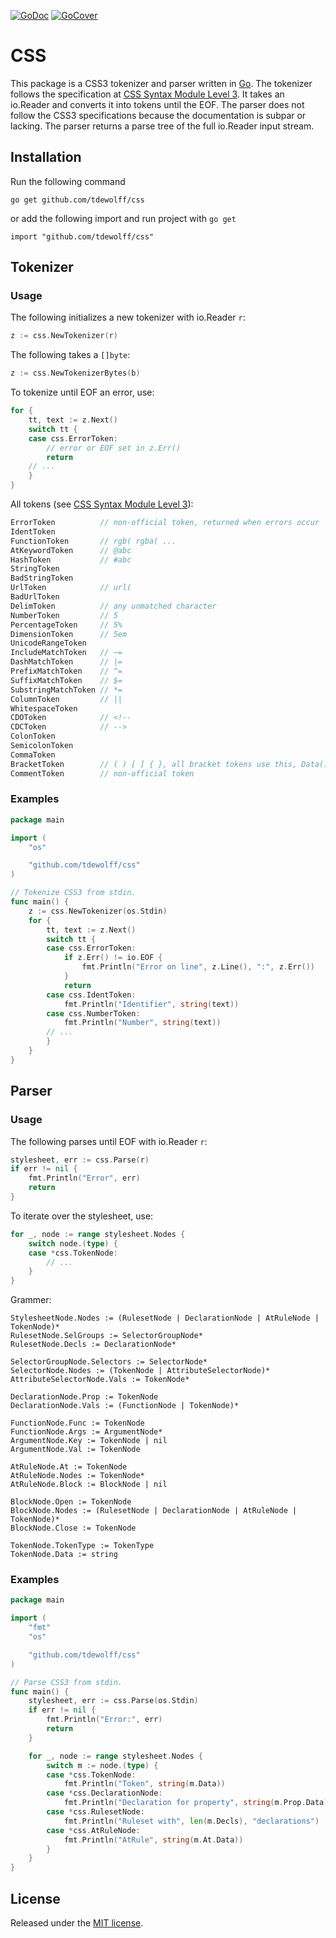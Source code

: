[![GoDoc](http://godoc.org/github.com/tdewolff/css?status.svg)](http://godoc.org/github.com/tdewolff/css) [![GoCover](http://gocover.io/_badge/github.com/tdewolff/css)](http://gocover.io/github.com/tdewolff/css)

# CSS
This package is a CSS3 tokenizer and parser written in [Go][1]. The tokenizer follows the specification at [CSS Syntax Module Level 3](http://www.w3.org/TR/css-syntax-3/). It takes an io.Reader and converts it into tokens until the EOF. The parser does not follow the CSS3 specifications because the documentation is subpar or lacking. The parser returns a parse tree of the full io.Reader input stream.

## Installation
Run the following command

	go get github.com/tdewolff/css

or add the following import and run project with `go get`

	import "github.com/tdewolff/css"

## Tokenizer
### Usage
The following initializes a new tokenizer with io.Reader `r`:
``` go
z := css.NewTokenizer(r)
```

The following takes a `[]byte`:
``` go
z := css.NewTokenizerBytes(b)
```

To tokenize until EOF an error, use:
``` go
for {
	tt, text := z.Next()
	switch tt {
	case css.ErrorToken:
		// error or EOF set in z.Err()
		return
	// ...
	}
}
```

All tokens (see [CSS Syntax Module Level 3](http://www.w3.org/TR/css3-syntax/)):
``` go
ErrorToken			// non-official token, returned when errors occur
IdentToken
FunctionToken		// rgb( rgba( ...
AtKeywordToken		// @abc
HashToken			// #abc
StringToken
BadStringToken
UrlToken			// url(
BadUrlToken
DelimToken			// any unmatched character
NumberToken			// 5
PercentageToken		// 5%
DimensionToken		// 5em
UnicodeRangeToken
IncludeMatchToken	// ~=
DashMatchToken		// |=
PrefixMatchToken	// ^=
SuffixMatchToken	// $=
SubstringMatchToken // *=
ColumnToken			// ||
WhitespaceToken
CDOToken 			// <!--
CDCToken 			// -->
ColonToken
SemicolonToken
CommaToken
BracketToken 		// ( ) [ ] { }, all bracket tokens use this, Data() can distinguish between the brackets
CommentToken		// non-official token
```

### Examples
``` go
package main

import (
	"os"

	"github.com/tdewolff/css"
)

// Tokenize CSS3 from stdin.
func main() {
	z := css.NewTokenizer(os.Stdin)
	for {
		tt, text := z.Next()
		switch tt {
		case css.ErrorToken:
			if z.Err() != io.EOF {
				fmt.Println("Error on line", z.Line(), ":", z.Err())
			}
			return
		case css.IdentToken:
			fmt.Println("Identifier", string(text))
		case css.NumberToken:
			fmt.Println("Number", string(text))
		// ...
		}
	}
}
```

## Parser
### Usage
The following parses until EOF with io.Reader `r`:
``` go
stylesheet, err := css.Parse(r)
if err != nil {
	fmt.Println("Error", err)
	return
}
```

To iterate over the stylesheet, use:
``` go
for _, node := range stylesheet.Nodes {
	switch node.(type) {
	case *css.TokenNode:
		// ...
	}
}
```

Grammer:

	StylesheetNode.Nodes := (RulesetNode | DeclarationNode | AtRuleNode | TokenNode)*
	RulesetNode.SelGroups := SelectorGroupNode*
	RulesetNode.Decls := DeclarationNode*

	SelectorGroupNode.Selectors := SelectorNode*
	SelectorNode.Nodes := (TokenNode | AttributeSelectorNode)*
	AttributeSelectorNode.Vals := TokenNode*

	DeclarationNode.Prop := TokenNode
	DeclarationNode.Vals := (FunctionNode | TokenNode)*

	FunctionNode.Func := TokenNode
	FunctionNode.Args := ArgumentNode*
	ArgumentNode.Key := TokenNode | nil
	ArgumentNode.Val := TokenNode

	AtRuleNode.At := TokenNode
	AtRuleNode.Nodes := TokenNode*
	AtRuleNode.Block := BlockNode | nil

	BlockNode.Open := TokenNode
	BlockNode.Nodes := (RulesetNode | DeclarationNode | AtRuleNode | TokenNode)*
	BlockNode.Close := TokenNode

	TokenNode.TokenType := TokenType
	TokenNode.Data := string

### Examples
``` go
package main

import (
	"fmt"
	"os"

	"github.com/tdewolff/css"
)

// Parse CSS3 from stdin.
func main() {
	stylesheet, err := css.Parse(os.Stdin)
	if err != nil {
		fmt.Println("Error:", err)
		return
	}

	for _, node := range stylesheet.Nodes {
		switch m := node.(type) {
		case *css.TokenNode:
			fmt.Println("Token", string(m.Data))
		case *css.DeclarationNode:
			fmt.Println("Declaration for property", string(m.Prop.Data))
		case *css.RulesetNode:
			fmt.Println("Ruleset with", len(m.Decls), "declarations")
		case *css.AtRuleNode:
			fmt.Println("AtRule", string(m.At.Data))
		}
	}
}
```

## License

Released under the [MIT license](LICENSE.md).

[1]: http://golang.org/ "Go Language"
